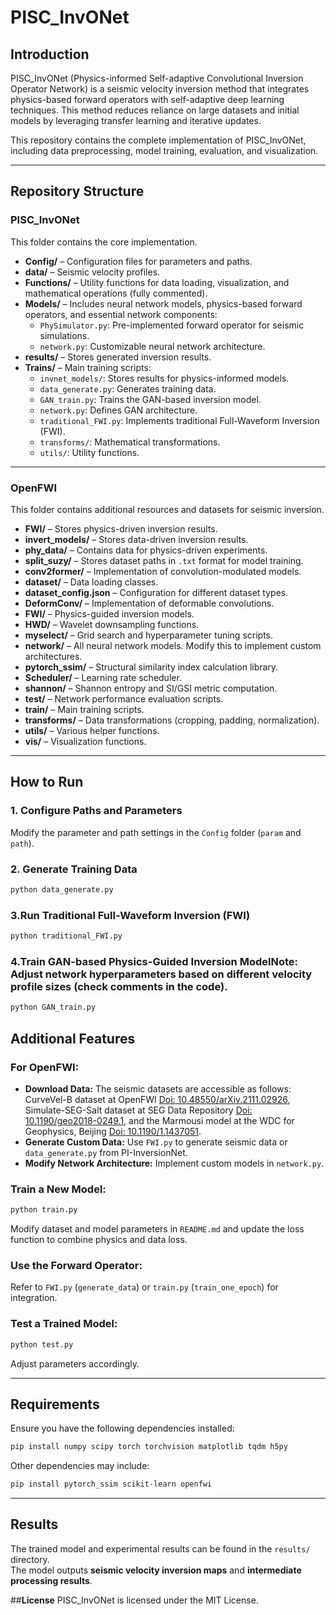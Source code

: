 # PISC_InvONet

## Introduction
PISC_InvONet (Physics-informed Self-adaptive Convolutional Inversion Operator Network) is a seismic velocity inversion method that integrates physics-based forward operators with self-adaptive deep learning techniques. This method reduces reliance on large datasets and initial models by leveraging transfer learning and iterative updates.

This repository contains the complete implementation of PISC_InvONet, including data preprocessing, model training, evaluation, and visualization.

---

## Repository Structure

### **PISC_InvONet**
This folder contains the core implementation.

- **Config/** – Configuration files for parameters and paths.
- **data/** – Seismic velocity profiles.
- **Functions/** – Utility functions for data loading, visualization, and mathematical operations (fully commented).
- **Models/** – Includes neural network models, physics-based forward operators, and essential network components:
  - `PhySimulator.py`: Pre-implemented forward operator for seismic simulations.
  - `network.py`: Customizable neural network architecture.
- **results/** – Stores generated inversion results.
- **Trains/** – Main training scripts:
  - `invnet_models/`: Stores results for physics-informed models.
  - `data_generate.py`: Generates training data.
  - `GAN_train.py`: Trains the GAN-based inversion model.
  - `network.py`: Defines GAN architecture.
  - `traditional_FWI.py`: Implements traditional Full-Waveform Inversion (FWI).
  - `transforms/`: Mathematical transformations.
  - `utils/`: Utility functions.

---

### **OpenFWI**
This folder contains additional resources and datasets for seismic inversion.

- **FWI/** – Stores physics-driven inversion results.
- **invert_models/** – Stores data-driven inversion results.
- **phy_data/** – Contains data for physics-driven experiments.
- **split_suzy/** – Stores dataset paths in `.txt` format for model training.
- **conv2former/** – Implementation of convolution-modulated models.
- **dataset/** – Data loading classes.
- **dataset_config.json** – Configuration for different dataset types.
- **DeformConv/** – Implementation of deformable convolutions.
- **FWI/** – Physics-guided inversion models.
- **HWD/** – Wavelet downsampling functions.
- **myselect/** – Grid search and hyperparameter tuning scripts.
- **network/** – All neural network models. Modify this to implement custom architectures.
- **pytorch_ssim/** – Structural similarity index calculation library.
- **Scheduler/** – Learning rate scheduler.
- **shannon/** – Shannon entropy and SI/GSI metric computation.
- **test/** – Network performance evaluation scripts.
- **train/** – Main training scripts.
- **transforms/** – Data transformations (cropping, padding, normalization).
- **utils/** – Various helper functions.
- **vis/** – Visualization functions.

---

## How to Run

### **1. Configure Paths and Parameters**
Modify the parameter and path settings in the `Config` folder (`param` and `path`).

### **2. Generate Training Data**
```bash
python data_generate.py
```

### **3.Run Traditional Full-Waveform Inversion (FWI)**
```bash
python traditional_FWI.py
```

### **4.Train GAN-based Physics-Guided Inversion Model**Note: Adjust network hyperparameters based on different velocity profile sizes (check comments in the code).
```bash
python GAN_train.py
```

## **Additional Features**

### **For OpenFWI:**
- **Download Data:**  The seismic datasets are accessible as follows: CurveVel-B dataset at OpenFWI [Doi: 10.48550/arXiv.2111.02926](https://doi.org/10.48550/arXiv.2111.02926), Simulate-SEG-Salt dataset at SEG Data Repository [Doi: 10.1190/geo2018-0249.1](https://doi.org/10.1190/geo2018-0249.1), and the Marmousi model at the WDC for Geophysics, Beijing [Doi: 10.1190/1.1437051](https://doi.org/10.1190/1.1437051).
- **Generate Custom Data:** Use `FWI.py` to generate seismic data or `data_generate.py` from PI-InversionNet.
- **Modify Network Architecture:** Implement custom models in `network.py`.

### **Train a New Model:**
```bash
python train.py
```
Modify dataset and model parameters in `README.md` and update the loss function to combine physics and data loss.

### **Use the Forward Operator:**
Refer to `FWI.py` (`generate_data`) or `train.py` (`train_one_epoch`) for integration.

### **Test a Trained Model:**
```bash
python test.py
```
Adjust parameters accordingly.

---

## **Requirements**

Ensure you have the following dependencies installed:
```bash
pip install numpy scipy torch torchvision matplotlib tqdm h5py
```
Other dependencies may include:
```bash
pip install pytorch_ssim scikit-learn openfwi
```
---

## **Results**
The trained model and experimental results can be found in the `results/` directory.  
The model outputs **seismic velocity inversion maps** and **intermediate processing results**.

##**License**
PISC_InvONet is licensed under the MIT License.
